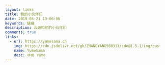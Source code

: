 ```yaml
---
layout: links
title: 我的小伙伴们
date: 2019-06-21 13:06:06
keywords: 链接
description: 云游和他的小伙伴们
comments: true
links:
  - url: https://yumesama.cn
    img: https://cdn.jsdelivr.net/gh/ZHANGYANG980313/cdn@1.5.1/img/custom/avatar.jpg
    name: YumeSama
    desc: ゆめ Yume
---
```

